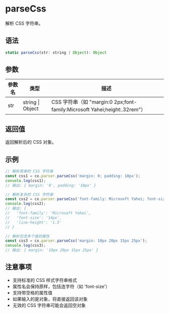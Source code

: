 # parseCss

解析 CSS 字符串。

## 语法

```javascript
static parseCss(str: string | Object): Object
```

## 参数

| 参数名 | 类型 | 描述 |
|--------|------|------|
| str | string \| Object | CSS 字符串（如 "margin:0 2px;font-family:Microsoft Yahei;height:.32rem"）|

## 返回值

返回解析后的 CSS 对象。

## 示例

```javascript
// 解析简单的 CSS 字符串
const css1 = cx.parser.parseCss('margin: 0; padding: 10px');
console.log(css1);
// 输出: { margin: '0', padding: '10px' }

// 解析复杂的 CSS 字符串
const css2 = cx.parser.parseCss('font-family: Microsoft Yahei; font-size: 14px; line-height: 1.5');
console.log(css2);
// 输出: {
//   'font-family': 'Microsoft Yahei',
//   'font-size': '14px',
//   'line-height': '1.5'
// }

// 解析包含多个值的属性
const css3 = cx.parser.parseCss('margin: 10px 20px 15px 25px');
console.log(css3);
// 输出: { margin: '10px 20px 15px 25px' }
```

## 注意事项

- 支持标准的 CSS 样式字符串格式
- 属性名会保持原样，包括连字符（如 'font-size'）
- 支持带空格的属性值
- 如果输入的是对象，将直接返回该对象
- 无效的 CSS 字符串可能会返回空对象